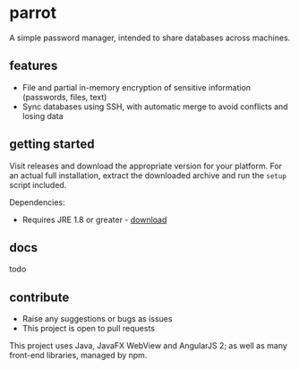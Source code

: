 # parrot
A simple password manager, intended to share databases across machines.

## features
- File and partial in-memory encryption of sensitive information (passwords, files, text)
- Sync databases using SSH, with automatic merge to avoid conflicts and losing data

## getting started
Visit releases and download the appropriate version for your platform. For an actual full installation,
extract the downloaded archive and run the `setup` script included.

Dependencies:
- Requires JRE 1.8 or greater - [download](http://www.oracle.com/technetwork/java/javase/downloads/jre8-downloads-2133155.html)


## docs
todo

## contribute
- Raise any suggestions or bugs as issues
- This project is open to pull requests

This project uses Java, JavaFX WebView and AngularJS 2; as well as many front-end libraries, managed by npm.
